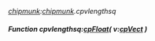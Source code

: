 _[chipmunk](../../modules/chipmunk/chipmunk-module.md):[chipmunk](../../modules/chipmunk/chipmunk-module.md).cpvlengthsq_
##### Function cpvlengthsq:[cpFloat](../../modules/chipmunk/chipmunk-cpfloat.md)( v:[cpVect](../../modules/chipmunk/chipmunk-cpvect.md) )
